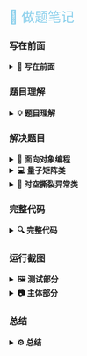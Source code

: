 <font color="#87CEEB" size="5">🌈 做题笔记</font>

### 写在前面

<details>
<summary><strong>🌟 写在前面</strong></summary>

---

本项目已经开源在github仓库：  
```bash
https://github.com/wwwwwwwq/lianshidai-ml-2.git
```

---

各个.py文件介绍：
```bash
base.py：主运行程序，运行之后就会让输入矩阵a和矩阵b并进行运算
test.py: 测试文件程序，主要是用来测试两个给定的量子矩阵相乘的。
```
</details>

### 题目理解

<details>
<summary><strong>💡 题目理解</strong></summary>

---

那么题目已经讲得很清晰了，就是要利用python的OOP，然后来实现
QuantumMatrix类的multiply(other: "QuantumMatrix") -> "QuantumMatrix"方法，然后定义了量子矩阵相乘的规则：
```bash
✅ 矩阵乘法计算（数字计算方式与普通矩阵乘法一致）
✅ 字母 取两者中 ASCII 码较大的字符
✅ 时空撕裂异常（如果矩阵维度不匹配，则抛出 QuantumDimensionError）
```
所以我们只需要模拟这个规则来编写multiply就可以了  
</details>

### 解决题目

<details>
<summary><strong>🔧 面向对象编程</strong></summary>

---
  
那么要解决这个题目，我们就需要了解**面向对象编程**的“类”以及“实例”，“魔术方法”等概念。  
  
- ### 类  
    所谓**类**，其实就是**抽象**的模板，它用来描述**一些具有相同行为或者对象**的模板。比如这题当中的**QuantumMatrix类**，它就是用来描述**量子矩阵**这个对象的一些相同行为，比如量子矩阵乘法，量子矩阵的属性等。
    **类**还具有封装，继承，多态等内容，这题我们涉及到的有**封装**：**QuantumMatrix类**类封装了**mutiply**,**__init__**等方法，**data**等变量；**继承**：**QuantumMatrixError类**继承了**错误异常类Exception**。
- ### 实例  
    **实例**就是**根据类创建出的一个个具体的对象**。比如此题的量子矩阵a和量子矩阵b等就是由量子矩阵类**实例化**出来的对象
- ### 魔术方法
    **魔术方法**是指python中的**特殊方法**，它可以让类自定义一些特殊的行为，比如初始化，输出字符串等。在此题中就可以用__init__来初始化实例，用__str__来输出字符串
</details>

<details>
<summary><strong>💻 量子矩阵类</strong></summary>

---

在**量子矩阵类QuantumMatrix**中，我们要定义一些关于量子矩阵的行为，这里主要涉及到的是：**初始化**，**量子矩阵乘法**。  
  
- **初始化**
    量子矩阵应该是个**二维列表**，里面存储的是每一行（用列表表示）的矩阵，而每一行的元素用tuple表示，大概类似于[[(2.5,'α'), (-1.8, 'β')],[(0.9, 'γ'), (4.2, 'δ')]]。所以我们初始化先获取**行数**和**列数**：
    ```python
    #定义__init__魔法方法，用于初始化量子矩阵
        def __init__(self, data):
            """
            初始化量子矩阵
            """
            """
            data为二维列表，每个元素为tuple，形式是（数字，字符）
            例如QuantumMatrix([
            [(2.5, 'α'), (-1.8, 'β')],
            [(0.9, 'γ'), (4.2, 'δ')]
            ])
            则表示量子矩阵为
            （2.5，α） （-1.8，β）
            （0.9 ，γ） （4.2，δ）
            （注意量子矩阵和普通矩阵不同，量子矩阵的每个区域是有一个数字和一个字符的）
            所以行数为data的长度，列数为data中每个元素的长度
            """
            self.data = data
            self.rows = len(data)
            self.cols = len(data[0]) if self.rows > 0 else 0#判断是否非零
    ```
- **量子矩阵乘法**
接下来我们就按照题目意思完成量子矩阵乘法的构造就可以了。那么该怎么进行量子矩阵乘法呢？我们通过下面这个例子理解一下：  
比如这两个量子矩阵相乘：    
$$  
\begin{pmatrix}
1,a & 2,b & 3,c\\
4,d & 5,e & 6,f\\
\end{pmatrix}
\times
\begin{pmatrix}
1,a & 2,b\\
3,c & 4,d\\
5,e & 6,f\\
\end{pmatrix}
$$  
那么我们根据线性代数的知识，知道**矩阵相乘**应该先**确定第一个矩阵的行，然后确定第二个矩阵的列，然后再用第一个矩阵的第一行第一列元素乘第二个矩阵的第一行第一列的元素，加上第一个矩阵的第一行第二列的元素乘第二个矩阵的第二行第二列的元素**。那么由于数字运算是单独的，所以下面就不考虑字符。所以上面两个矩阵相乘的数字部分最终答案的运算类似于下面这样：  
$$
\begin{pmatrix}
1\times1+2\times3+3\times5 & 1\times2+2\times4+3\times6 \\
4\times1+5\times3+6\times5 & 4\times2+5\times4+6\times6 \\
\end{pmatrix}
=
\begin{pmatrix}
22 & 28 \\
49 & 64 \\
\end{pmatrix}
$$
而字符运算的话只需要在每次遍历行和列的时候取**ascii码最大**的即可。比如当取第一个矩阵的第一行（记作x行），第二个矩阵的第二列（记作y列）时，我们只需比较$a,b,c,a,c,e$中的ascii码最大的字符，也就是e。以此类推，我们可以得到上面给出的两个量子矩阵相乘的最终答案是：  
$$
\begin{pmatrix}
22,e & 28,f \\
49,f & 64,f \\
\end{pmatrix}
$$
那么我们只需用程序模拟一下即可：  
    ```python
    #self是类的实例本身，other是传入的参数，other: 'QuantumMatrix'表示other的类型是QuantumMatrix，-> 'QuantumMatrix'表示返回值的类型是QuantumMatrix
        #这里的self就是量子矩阵a本身，而other其实就传入另外一个要相乘的量子矩阵b
        def multiply(self, other: 'QuantumMatrix') -> 'QuantumMatrix':
            """
            矩阵乘法
            """
            #判断矩阵是否可以相乘，也就是检查维度是否匹配
            #如果a的列数≠b的行数，则抛出时空撕裂异常
            if self.cols != other.rows:
                raise QuantumDimensionError("时空撕裂异常 QuantumDimensionError ⚠️")
            
            """
            这里简述一下量子矩阵乘法的运算过程。举一个例子：
            矩阵a：
            （2.5，α） （-1.8，β）
            （0.9 ，γ） （4.2，δ）
            矩阵b：
            （1.1，ε） （2.3，ζ）
            （-0.5，η） （3.4，θ）
            
            a的第一行，b的第一列（i=0,j=0）：
            结果矩阵的(1,1)=a的第一行，b的第一列
            数字运算：(2.5×1.1)+(-1.8×-0.5)=2.75+0.9=3.65
            字符运算：从 α, β, ε, η 中选择ASCII码最大的，记作max_char1

            a的第一行，b的第二列（i=0,j=1）：
            结果矩阵的(1,2)=a的第一行，b的第二列
            数字运算：(2.5×2.3)+(-1.8×3.4)=5.75-6.12=-0.37
            字符运算：从 α, β, ε, ζ 中选择ASCII码最大的，记作max_char2

            a的第二行，b的第一列（i=1,j=0）：
            结果矩阵的(2,1)=a的第二行，b的第一列
            数字运算：(0.9×1.1)+(4.2×-0.5)=0.99-2.1=-1.11
            字符运算：从 γ, δ, ε, η 中选择ASCII码最大的，记作max_char3

            a的第二行，b的第二列（i=1,j=1）：
            结果矩阵的(2,2)=a的第二行，b的第二列
            数字运算：(0.9×2.3)+(4.2×3.4)=2.07+14.28=16.35
            字符运算：从 γ, δ, ζ, θ 中选择ASCII码最大的，记作max_char4

            所以说，我们应该先遍历a的每一行，再遍历b的每一列，然后在b的每一列下面遍历a的每一列，并进行数字运算和字符运算，最后将结果存储到结果矩阵中。
            所以说，应该会有三重循环，并且我们需要在遍历b列时定义一个数字的和num_sum，一个字符的ascii码的最大值max_char
            """
            #这里用O(n^3)的时间复杂度实现矩阵乘法（因为好像一般矩阵乘法都是O(n^3)）
            #初始化结果矩阵
            result=[]
            #因为矩阵的乘法是a的行乘以b的列，所以需要遍历a的行和b的列
            for i in range(self.rows):#遍历矩阵a的每一行
                row=[]#初始化当前行
                for j in range(other.cols):#遍历矩阵b的每一列
                    num_sum=0#初始化数字部分的和
                    max_char=''#初始化字符部分，找到ASCII码最大的字符
                    for k in range(self.cols):#遍历矩阵a的每一列，对应到b的每一行
                        num_sum+=self.data[i][k][0]*other.data[k][j][0]#数字运算
                        #找到最大ASCII码的字符
                        char1=self.data[i][k][1]#对应a的字符
                        char2=other.data[k][j][1]#对应b的字符
                        #ord()函数返回字符的ASCII码
                        cur_max=char1 if ord(char1)>ord(char2) else char2#当前两个字符的ASCII码最大值
                        max_char=cur_max if not max_char or ord(cur_max)>ord(max_char) else max_char#更新当前4个元素的最大ASCII码字符

                    row.append((num_sum,max_char))#将计算的数字和字符结果添加到当前行
                result.append(row)#将当前行添加到结果矩阵
            return QuantumMatrix(result)#返回结果矩阵
    ```
- **结果矩阵输出**  
我们如果想用print()来输出我们得到的结果矩阵，可以使用__str__这个魔术方法：  
    ```python
    #这里再定义一个__str__魔法方法，用于打印量子矩阵
        def __str__(self):
            #这里是先将每一行的数据拿出来，每一行的每一个数据用' '连接，也就是大概变成(1,a) (2,b)这样的形式，然后每一行之间用换行符'\n'隔开
            #大概的形式是：
            """
            (1,a) (2,b)
            (3,c) (4,d)
            """
            return '\n'.join([' '.join(f'({v:.2f},{c})' for v,c in row) for row in self.data])
    ```
</details>

<details>
<summary><strong>🚨 时空撕裂异常类</strong></summary>

---

那么众所周知，如果**矩阵a的列数不等于矩阵b的行数，两个矩阵是无法相乘的**。在题目中是无法相乘的话要求抛出错误：时空撕裂异常 QuantumDimensionError ⚠️。那么要实现这个很简单，只需要有一个继承**Exception错误异常类**的**QuantumDimensionError类**就好了：
```python
#定义时空撕裂异常类
class QuantumDimensionError(Exception):
    pass
```
</details>

### 完整代码

<details>
<summary><strong>🔍 完整代码</strong></summary>

---

```python
# -*- coding: utf-8 -*-

#量子矩阵类
class QuantumMatrix:
    #定义__init__魔法方法，用于初始化量子矩阵
    def __init__(self, data):
        """
        初始化量子矩阵
        """
        """
        data为二维列表，每个元素为tuple，形式是（数字，字符）
        例如QuantumMatrix([
        [(2.5, 'α'), (-1.8, 'β')],
        [(0.9, 'γ'), (4.2, 'δ')]
        ])
        则表示量子矩阵为
        （2.5，α） （-1.8，β）
        （0.9 ，γ） （4.2，δ）
        （注意量子矩阵和普通矩阵不同，量子矩阵的每个区域是有一个数字和一个字符的）
        所以行数为data的长度，列数为data中每个元素的长度
        """
        self.data = data
        self.rows = len(data)
        self.cols = len(data[0]) if self.rows > 0 else 0#判断是否非零
    
    #self是类的实例本身，other是传入的参数，other: 'QuantumMatrix'表示other的类型是QuantumMatrix，-> 'QuantumMatrix'表示返回值的类型是QuantumMatrix
    #这里的self就是量子矩阵a本身，而other其实就传入另外一个要相乘的量子矩阵b
    def multiply(self, other: 'QuantumMatrix') -> 'QuantumMatrix':
        """
        矩阵乘法
        """
        #判断矩阵是否可以相乘，也就是检查维度是否匹配
        #如果a的列数≠b的行数，则抛出时空撕裂异常
        if self.cols != other.rows:
            raise QuantumDimensionError("时空撕裂异常 QuantumDimensionError ⚠️")
        
        """
        这里简述一下量子矩阵乘法的运算过程。举一个例子：
        矩阵a：
        （2.5，α） （-1.8，β）
        （0.9 ，γ） （4.2，δ）
        矩阵b：
        （1.1，ε） （2.3，ζ）
        （-0.5，η） （3.4，θ）
        
        a的第一行，b的第一列（i=0,j=0）：
        结果矩阵的(1,1)=a的第一行，b的第一列
        数字运算：(2.5×1.1)+(-1.8×-0.5)=2.75+0.9=3.65
        字符运算：从 α, β, ε, η 中选择ASCII码最大的，记作max_char1

        a的第一行，b的第二列（i=0,j=1）：
        结果矩阵的(1,2)=a的第一行，b的第二列
        数字运算：(2.5×2.3)+(-1.8×3.4)=5.75-6.12=-0.37
        字符运算：从 α, β, ε, ζ 中选择ASCII码最大的，记作max_char2

        a的第二行，b的第一列（i=1,j=0）：
        结果矩阵的(2,1)=a的第二行，b的第一列
        数字运算：(0.9×1.1)+(4.2×-0.5)=0.99-2.1=-1.11
        字符运算：从 γ, δ, ε, η 中选择ASCII码最大的，记作max_char3

        a的第二行，b的第二列（i=1,j=1）：
        结果矩阵的(2,2)=a的第二行，b的第二列
        数字运算：(0.9×2.3)+(4.2×3.4)=2.07+14.28=16.35
        字符运算：从 γ, δ, ζ, θ 中选择ASCII码最大的，记作max_char4

        所以说，我们应该先遍历a的每一行，再遍历b的每一列，然后在b的每一列下面遍历a的每一列，并进行数字运算和字符运算，最后将结果存储到结果矩阵中。
        所以说，应该会有三重循环，并且我们需要在遍历b列时定义一个数字的和num_sum，一个字符的ascii码的最大值max_char
        """
        #这里用O(n^3)的时间复杂度实现矩阵乘法（因为好像一般矩阵乘法都是O(n^3)）
        #初始化结果矩阵
        result=[]
        #因为矩阵的乘法是a的行乘以b的列，所以需要遍历a的行和b的列
        for i in range(self.rows):#遍历矩阵a的每一行
            row=[]#初始化当前行
            for j in range(other.cols):#遍历矩阵b的每一列
                num_sum=0#初始化数字部分的和
                max_char=''#初始化字符部分，找到ASCII码最大的字符
                for k in range(self.cols):#遍历矩阵a的每一列，对应到b的每一行
                    num_sum+=self.data[i][k][0]*other.data[k][j][0]#数字运算
                    #找到最大ASCII码的字符
                    char1=self.data[i][k][1]#对应a的字符
                    char2=other.data[k][j][1]#对应b的字符
                    #ord()函数返回字符的ASCII码
                    cur_max=char1 if ord(char1)>ord(char2) else char2#当前两个字符的ASCII码最大值
                    max_char=cur_max if not max_char or ord(cur_max)>ord(max_char) else max_char#更新当前4个元素的最大ASCII码字符

                row.append((num_sum,max_char))#将计算的数字和字符结果添加到当前行
            result.append(row)#将当前行添加到结果矩阵
        return QuantumMatrix(result)#返回结果矩阵
    
    #这里再定义一个__str__魔法方法，用于打印量子矩阵
    def __str__(self):
        #这里是先将每一行的数据拿出来，每一行的每一个数据用' '连接，也就是大概变成(1,a) (2,b)这样的形式，然后每一行之间用换行符'\n'隔开
        #大概的形式是：
        """
        (1,a) (2,b)
        (3,c) (4,d)
        """
        return '\n'.join([' '.join(f'({v:.2f},{c})' for v,c in row) for row in self.data])
 
        
#定义时空撕裂异常类
class QuantumDimensionError(Exception):
    pass

#测试部分
def test():
    #硬编码测试的样例
    matrix_a=QuantumMatrix([
        [(2.5,'a'),(-1.8,'b')],
        [(0.9,'c'),(4.2,'d')]
    ])
    
    matrix_b=QuantumMatrix([
        [(1.1,'e'),(2.3,'f')],
        [(-0.5,'g'),(3.4,'h')]
    ])
    
    #用try，except来捕获异常
    try:
        #打印量子矩阵，共使用者看到
        print("量子矩阵a：")
        print(matrix_a)
        print("量子矩阵b：")
        print(matrix_b)

        #计算矩阵乘法
        result=matrix_a.multiply(matrix_b)
        print("矩阵乘法结果：")
        print(result)
    except QuantumDimensionError as e:
        print(e)

#主体部分
def main():
    #输入量子矩阵a
    print("请输入量子矩阵a: ")
    rows=int(input("请输入a的行数: "))
    cols=int(input("请输入a的列数: "))
    #存储输入到a中的数据
    data_a=[]
    for i in range(rows):
        #初始化a的当前行
        row=[]
        for j in range(cols):
            #输入a的当前行，当前列的数字和字符
            #由于下标是0开始，所以需要i+1和j+1
            num,char=input(f"请输入第{i+1}行第{j+1}列的数字和字符: ").split()
            #将数字转化为浮点数，并添加到当前行
            row.append((float(num),char))
        #将当前行添加到data中
        data_a.append(row)
    #输入量子矩阵b
    print("请输入量子矩阵b: ")
    rows=int(input("请输入b的行数: "))
    cols=int(input("请输入b的列数: "))
    #存储输入到b中的数据
    data_b=[]
    for i in range(rows):
        #初始化b的当前行
        row=[]
        for j in range(cols):
            #输入b的当前行，当前列的数字和字符
            num,char=input(f"请输入第{i+1}行第{j+1}列的数字和字符: ").split()
            #将数字转化为浮点数，并添加到当前行
            row.append((float(num),char))
        #将当前行添加到data中
        data_b.append(row)
    #创建量子矩阵a和b
    matrix_a=QuantumMatrix(data_a)
    matrix_b=QuantumMatrix(data_b)
    #计算矩阵乘法
    result = matrix_a.multiply(matrix_b)
    #打印结果
    print("矩阵乘法结果：")
    print(result)
            

#还是和第一题一样，如果直接运行这个文件，就会执行下面的代码
#如果是作为模块导入，就不会执行下面的代码
if __name__ == '__main__':
    #运行主体部分
    main()

```
</details>

### 运行截图

<details>
<summary><strong>🖼️ 测试部分</strong></summary>

---

![image1](image/image1.png)

</details>

<details>
<summary><strong>📷 主体部分</strong></summary>

---

![image2](image/image2.png)
</details>

### 总结

<details>
<summary><strong>⚙️ 总结</strong></summary>

---

不错的考察python面向对象编程的基础题。
</details>